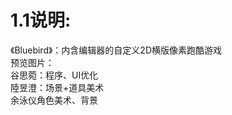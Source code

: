 #  1.1说明:<br>
《Bluebird》：内含编辑器的自定义2D横版像素跑酷游戏<br>
预览图片：<br>
谷思菀：程序、UI优化<br>
陸昱澄：场景+道具美术<br>
余泳仪角色美术、背景<br>
